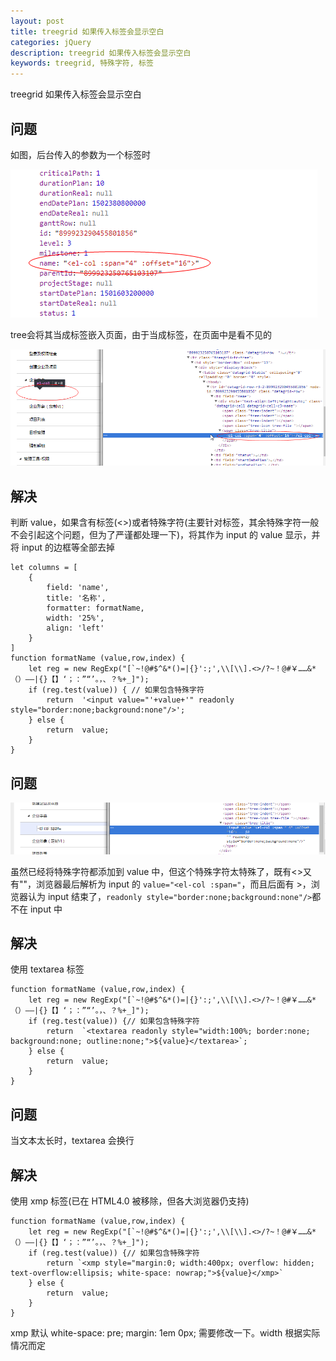 ```yaml
---
layout: post
title: treegrid 如果传入标签会显示空白
categories: jQuery
description: treegrid 如果传入标签会显示空白
keywords: treegrid, 特殊字符, 标签
---
```


treegrid 如果传入标签会显示空白
         

## 问题

如图，后台传入的参数为一个标签时

![](/assets/images/posts/jquery/esHSCJv.png)

tree会将其当成标签嵌入页面，由于当成标签，在页面中是看不见的
  
![](/assets/images/posts/jquery/aKB3PZC.png)

## 解决

判断 value，如果含有标签(<>)或者特殊字符(主要针对标签，其余特殊字符一般不会引起这个问题，但为了严谨都处理一下)，将其作为 input 的 value 显示，并将 input 的边框等全部去掉
```
let columns = [
    {
        field: 'name',
        title: '名称',
        formatter: formatName,
        width: '25%',
        align: 'left'
    }
]
function formatName (value,row,index) {
    let reg = new RegExp("[`~!@#$^&*()=|{}':;',\\[\\].<>/?~！@#￥……&*（）——|{}【】‘；：”“’。，、？%+_]");
    if (reg.test(value)) { // 如果包含特殊字符
        return  '<input value="'+value+'" readonly style="border:none;background:none"/>';
    } else {
        return  value;
    }
}
```

## 问题

![](/assets/images/posts/jquery/tIZbMjR.png)

虽然已经将特殊字符都添加到 value 中，但这个特殊字符太特殊了，既有<>又有""，浏览器最后解析为 input 的 `value="<el-col :span="`，而且后面有 >，浏览器认为 input 结束了，`readonly style="border:none;background:none"/>`都不在 input 中

## 解决

使用 textarea 标签
```
function formatName (value,row,index) {
    let reg = new RegExp("[`~!@#$^&*()=|{}':;',\\[\\].<>/?~！@#￥……&*（）——|{}【】‘；：”“’。，、？%+_]");
    if (reg.test(value)) {// 如果包含特殊字符
        return  `<textarea readonly style="width:100%; border:none; background:none; outline:none;">${value}</textarea>`;
    } else {
        return  value;
    }
}
```

## 问题

当文本太长时，textarea 会换行

## 解决

使用 xmp 标签(已在 HTML4.0 被移除，但各大浏览器仍支持)

```
function formatName (value,row,index) {
    let reg = new RegExp("[`~!@#$^&*()=|{}':;',\\[\\].<>/?~！@#￥……&*（）——|{}【】‘；：”“’。，、？%+_]");
    if (reg.test(value)) {// 如果包含特殊字符
        return `<xmp style="margin:0; width:400px; overflow: hidden; text-overflow:ellipsis; white-space: nowrap;">${value}</xmp>`
    } else {
        return  value;
    }
}
```
xmp 默认 white-space: pre; margin: 1em 0px; 需要修改一下。width 根据实际情况而定